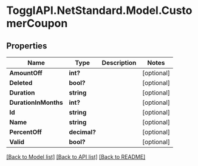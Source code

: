 # TogglAPI.NetStandard.Model.CustomerCoupon
## Properties

Name | Type | Description | Notes
------------ | ------------- | ------------- | -------------
**AmountOff** | **int?** |  | [optional] 
**Deleted** | **bool?** |  | [optional] 
**Duration** | **string** |  | [optional] 
**DurationInMonths** | **int?** |  | [optional] 
**Id** | **string** |  | [optional] 
**Name** | **string** |  | [optional] 
**PercentOff** | **decimal?** |  | [optional] 
**Valid** | **bool?** |  | [optional] 

[[Back to Model list]](../README.md#documentation-for-models) [[Back to API list]](../README.md#documentation-for-api-endpoints) [[Back to README]](../README.md)

